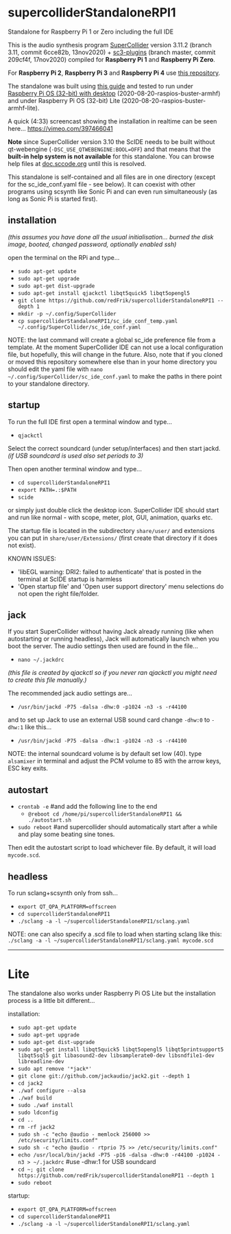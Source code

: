 # supercolliderStandaloneRPI1
Standalone for Raspberry Pi 1 or Zero including the full IDE

This is the audio synthesis program [SuperCollider](https://github.com/supercollider/supercollider) version 3.11.2 (branch 3.11, commit 6cce82b, 13nov2020) + [sc3-plugins](https://github.com/supercollider/sc3-plugins) (branch master, commit 209cf4f, 17nov2020) compiled for **Raspberry Pi 1** and **Raspberry Pi Zero**.

For **Raspberry Pi 2**, **Raspberry Pi 3** and **Raspberry Pi 4** use [this repository](https://github.com/redFrik/supercolliderStandaloneRPI2).

The standalone was built using [this guide](https://github.com/supercollider/supercollider/blob/develop/README_RASPBERRY_PI.md) and tested to run under [Raspberry Pi OS (32-bit) with desktop](https://www.raspberrypi.org/downloads/raspberry-pi-os/) (2020-08-20-raspios-buster-armhf) and under Raspberry Pi OS (32-bit) Lite (2020-08-20-raspios-buster-armhf-lite).

A quick (4:33) screencast showing the installation in realtime can be seen here... https://vimeo.com/397466041

**Note** since SuperCollider version 3.10 the ScIDE needs to be built without qt-webengine (`-DSC_USE_QTWEBENGINE:BOOL=OFF`) and that means that the **built-in help system is not available** for this standalone. You can browse help files at [doc.sccode.org](https://doc.sccode.org) until this is resolved.

This standalone is self-contained and all files are in one directory (except for the sc_ide_conf.yaml file - see below). It can coexist with other programs using scsynth like Sonic Pi and can even run simultaneously (as long as Sonic Pi is started first).

installation
--

_(this assumes you have done all the usual initialisation... burned the disk image, booted, changed password, optionally enabled ssh)_

open the terminal on the RPi and type...

* `sudo apt-get update`
* `sudo apt-get upgrade`
* `sudo apt-get dist-upgrade`
* `sudo apt-get install qjackctl libqt5quick5 libqt5opengl5`
* `git clone https://github.com/redFrik/supercolliderStandaloneRPI1 --depth 1`
* `mkdir -p ~/.config/SuperCollider`
* `cp supercolliderStandaloneRPI1/sc_ide_conf_temp.yaml ~/.config/SuperCollider/sc_ide_conf.yaml`

NOTE: the last command will create a global sc_ide preference file from a template. At the moment SuperCollider IDE can not use a local configuration file, but hopefully, this will change in the future. Also, note that if you cloned or moved this repository somewhere else than in your home directory you should edit the yaml file with `nano ~/.config/SuperCollider/sc_ide_conf.yaml` to make the paths in there point to your standalone directory.

startup
--

To run the full IDE first open a terminal window and type...

* `qjackctl`

Select the correct soundcard (under setup/interfaces) and then start jackd. _(if USB soundcard is used also set periods to 3)_

Then open another terminal window and type...

* `cd supercolliderStandaloneRPI1`
* `export PATH=.:$PATH`
* `scide`

or simply just double click the desktop icon. SuperCollider IDE should start and run like normal - with scope, meter, plot, GUI, animation, quarks etc.

The startup file is located in the subdirectory `share/user/` and extensions you can put in `share/user/Extensions/` (first create that directory if it does not exist).

KNOWN ISSUES:

* 'libEGL warning: DRI2: failed to authenticate' that is posted in the terminal at ScIDE startup is harmless
* 'Open startup file' and 'Open user support directory' menu selections do not open the right file/folder.

jack
--

If you start SuperCollider without having Jack already running (like when autostarting or running headless), Jack will automatically launch when you boot the server. The audio settings then used are found in the file...

* `nano ~/.jackdrc`

_(this file is created by qjackctl so if you never ran qjackctl you might need to create this file manually.)_

The recommended jack audio settings are...

* `/usr/bin/jackd -P75 -dalsa -dhw:0 -p1024 -n3 -s -r44100`

and to set up Jack to use an external USB sound card change `-dhw:0` to `-dhw:1` like this...

* `/usr/bin/jackd -P75 -dalsa -dhw:1 -p1024 -n3 -s -r44100`

NOTE: the internal soundcard volume is by default set low (40). type `alsamixer` in terminal and adjust the PCM volume to 85 with the arrow keys, ESC key exits.

autostart
--

* `crontab -e` #and add the following line to the end
  * `@reboot cd /home/pi/supercolliderStandaloneRPI1 && ./autostart.sh`
* `sudo reboot` #and supercollider should automatically start after a while and play some beating sine tones.

Then edit the autostart script to load whichever file. By default, it will load `mycode.scd`.

headless
--

To run sclang+scsynth only from ssh...

* `export QT_QPA_PLATFORM=offscreen`
* `cd supercolliderStandaloneRPI1`
* `./sclang -a -l ~/supercolliderStandaloneRPI1/sclang.yaml`

NOTE: one can also specify a .scd file to load when starting sclang like this: `./sclang -a -l ~/supercolliderStandaloneRPI1/sclang.yaml mycode.scd`

- - -

Lite
==

The standalone also works under Raspberry Pi OS Lite but the installation process is a little bit different...

installation:

* `sudo apt-get update`
* `sudo apt-get upgrade`
* `sudo apt-get dist-upgrade`
* `sudo apt-get install libqt5quick5 libqt5opengl5 libqt5printsupport5 libqt5sql5 git libasound2-dev libsamplerate0-dev libsndfile1-dev libreadline-dev`
* `sudo apt remove '*jack*'`
* `git clone git://github.com/jackaudio/jack2.git --depth 1`
* `cd jack2`
* `./waf configure --alsa`
* `./waf build`
* `sudo ./waf install`
* `sudo ldconfig`
* `cd ..`
* `rm -rf jack2`
* `sudo sh -c "echo @audio - memlock 256000 >> /etc/security/limits.conf"`
* `sudo sh -c "echo @audio - rtprio 75 >> /etc/security/limits.conf"`
* `echo /usr/local/bin/jackd -P75 -p16 -dalsa -dhw:0 -r44100 -p1024 -n3 > ~/.jackdrc` #use -dhw:1 for USB soundcard
* `cd ~; git clone https://github.com/redFrik/supercolliderStandaloneRPI1 --depth 1`
* `sudo reboot`

startup:

* `export QT_QPA_PLATFORM=offscreen`
* `cd supercolliderStandaloneRPI1`
* `./sclang -a -l ~/supercolliderStandaloneRPI1/sclang.yaml`
